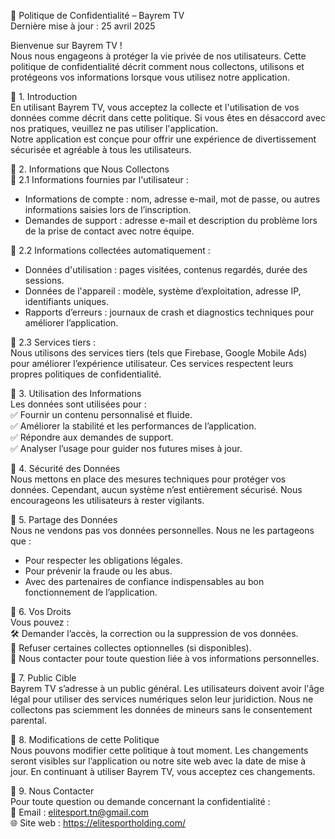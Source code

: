 📜 Politique de Confidentialité – Bayrem TV  
Dernière mise à jour : 25 avril 2025

Bienvenue sur Bayrem TV !  
Nous nous engageons à protéger la vie privée de nos utilisateurs. Cette politique de confidentialité décrit comment nous collectons, utilisons et protégeons vos informations lorsque vous utilisez notre application.

🔹 1. Introduction  
En utilisant Bayrem TV, vous acceptez la collecte et l'utilisation de vos données comme décrit dans cette politique. Si vous êtes en désaccord avec nos pratiques, veuillez ne pas utiliser l'application.  
Notre application est conçue pour offrir une expérience de divertissement sécurisée et agréable à tous les utilisateurs.

🔹 2. Informations que Nous Collectons  
📌 2.1 Informations fournies par l'utilisateur :  
- Informations de compte : nom, adresse e-mail, mot de passe, ou autres informations saisies lors de l’inscription.  
- Demandes de support : adresse e-mail et description du problème lors de la prise de contact avec notre équipe.

📌 2.2 Informations collectées automatiquement :  
- Données d'utilisation : pages visitées, contenus regardés, durée des sessions.  
- Données de l'appareil : modèle, système d’exploitation, adresse IP, identifiants uniques.  
- Rapports d’erreurs : journaux de crash et diagnostics techniques pour améliorer l’application.

📌 2.3 Services tiers :  
Nous utilisons des services tiers (tels que Firebase, Google Mobile Ads) pour améliorer l’expérience utilisateur. Ces services respectent leurs propres politiques de confidentialité.

🔹 3. Utilisation des Informations  
Les données sont utilisées pour :  
✅ Fournir un contenu personnalisé et fluide.  
✅ Améliorer la stabilité et les performances de l’application.  
✅ Répondre aux demandes de support.  
✅ Analyser l’usage pour guider nos futures mises à jour.

🔹 4. Sécurité des Données  
Nous mettons en place des mesures techniques pour protéger vos données. Cependant, aucun système n’est entièrement sécurisé. Nous encourageons les utilisateurs à rester vigilants.

🔹 5. Partage des Données  
Nous ne vendons pas vos données personnelles. Nous ne les partageons que :  
- Pour respecter les obligations légales.  
- Pour prévenir la fraude ou les abus.  
- Avec des partenaires de confiance indispensables au bon fonctionnement de l’application.

🔹 6. Vos Droits  
Vous pouvez :  
🛠 Demander l’accès, la correction ou la suppression de vos données.  
🚫 Refuser certaines collectes optionnelles (si disponibles).  
📩 Nous contacter pour toute question liée à vos informations personnelles.

🔹 7. Public Cible  
Bayrem TV s’adresse à un public général. Les utilisateurs doivent avoir l'âge légal pour utiliser des services numériques selon leur juridiction. Nous ne collectons pas sciemment les données de mineurs sans le consentement parental.

🔹 8. Modifications de cette Politique  
Nous pouvons modifier cette politique à tout moment. Les changements seront visibles sur l’application ou notre site web avec la date de mise à jour. En continuant à utiliser Bayrem TV, vous acceptez ces changements.

🔹 9. Nous Contacter  
Pour toute question ou demande concernant la confidentialité :  
📧 Email : elitesport.tn@gmail.com  
🌐 Site web : https://elitesportholding.com/
